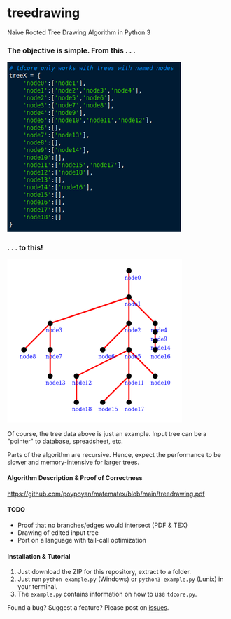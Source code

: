#  treedrawing
Naive Rooted Tree Drawing Algorithm in Python 3

### The objective is simple. From this . . .

![Input Tree Data](./images/input.png)

### . . . to this!

![Output Tree Drawing](./images/output.png)

Of course, the tree data above is just an example. Input tree can be a "pointer" to database, spreadsheet, etc.

Parts of the algorithm are recursive. Hence, expect the performance to be slower and memory-intensive for larger trees.

#### Algorithm Description & Proof of Correctness
https://github.com/poypoyan/matematex/blob/main/treedrawing.pdf

#### TODO
- Proof that no branches/edges would intersect (PDF & TEX)
- Drawing of edited input tree
- Port on a language with tail-call optimization

#### Installation & Tutorial
1. Just download the ZIP for this repository, extract to a folder.
2. Just run `python example.py` (Windows) or `python3 example.py` (Lunix) in your terminal.
3. The `example.py` contains information on how to use `tdcore.py`.

Found a bug? Suggest a feature? Please post on [issues](https://github.com/poypoyan/tree_drawing/issues).
